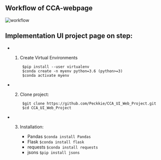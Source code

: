 ## Workflow of CCA-webpage

![workflow](https://user-images.githubusercontent.com/54661241/159837735-0ab94481-c75b-431c-9e45-4594d982a7bd.png)

## Implementation UI project page on step:

  * 1) Create Virtual Environments
  
            $pip install --user virtualenv
            $conda create -n myenv python=3.6 (python>=3)
            $conda activate myenv

  * 2) Clone project:
            
            $git clone https://github.com/Peckkie/CCA_UI_Web_Project.git
            $cd CCA_UI_Web_Project
          
  * 3) Installation:
       
       * Pandas
                 ```
                 $conda install Pandas
                 ```
       * Flask
                 ```
                 $conda install flask 
                 ```
       * requests
                 ```
                 $conda install requests 
                 ```
       * jsons
                 ```
                 $pip install jsons
                 ```

